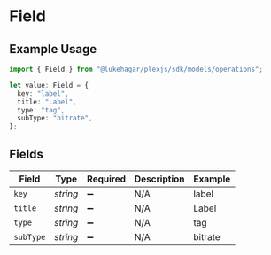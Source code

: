 # Field

## Example Usage

```typescript
import { Field } from "@lukehagar/plexjs/sdk/models/operations";

let value: Field = {
  key: "label",
  title: "Label",
  type: "tag",
  subType: "bitrate",
};
```

## Fields

| Field              | Type               | Required           | Description        | Example            |
| ------------------ | ------------------ | ------------------ | ------------------ | ------------------ |
| `key`              | *string*           | :heavy_minus_sign: | N/A                | label              |
| `title`            | *string*           | :heavy_minus_sign: | N/A                | Label              |
| `type`             | *string*           | :heavy_minus_sign: | N/A                | tag                |
| `subType`          | *string*           | :heavy_minus_sign: | N/A                | bitrate            |